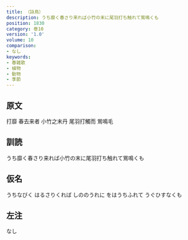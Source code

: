 ```yaml
---
title: （詠鳥）
description: うち靡く春さり来れば小竹の末に尾羽打ち触れて鴬鳴くも
position: 1830
category: 巻10
version: '1.0'
volume: 10
comparison:
- なし
keywords:
- 春雑歌
- 植物
- 動物
- 季節
---
```


## 原文

打靡 春去来者 小竹之末丹 尾羽打觸而 鴬鳴毛

## 訓読

うち靡く春さり来れば小竹の末に尾羽打ち触れて鴬鳴くも

## 仮名

うちなびく はるさりくれば しののうれに をはうちふれて うぐひすなくも

## 左注

なし
